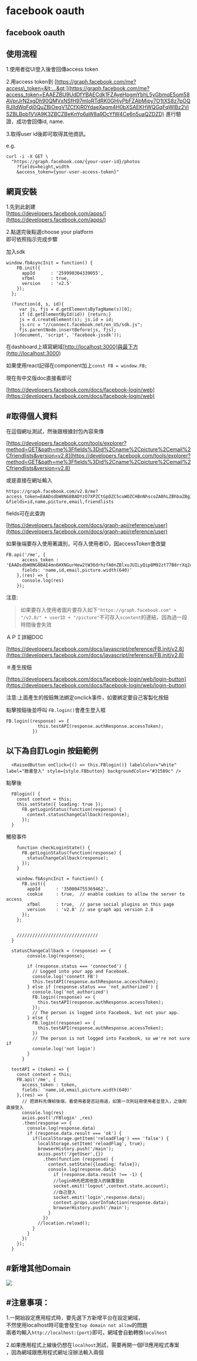 # facebook oauth

## facebook oauth

## 使用流程

1.使用者從UI登入後會回傳access token

2.用access token到 [https://graph.facebook.com/me?access\_token=&lt;...&gt;](https://graph.facebook.com/me?access_token=EAAEZBU9UdDfYBAECdk1FZAyeHpgmYbhL5yGbmqE5om58AVprJrN2xgDh90QMVxNSfH97mIoRTdRK0GHjyPbFZAbMipy7O1tXS8z7pOQRJlIdWqFdj0QuZBiOegV1ZCfXjR0YdaeXagm4H0bXSAEKHWQGqFqWIBz2ViSZBLBpb1VVA9K3ZBCZBeKnYo6aW8a9DcYfW4Ce6n5uaQZDZD) 進行驗證，成功會回傳id, name.

3.取得user id後即可取得其他資訊。

e.g.

```text
curl -i -X GET \
  "https://graph.facebook.com/{your-user-id}/photos
    ?fields=height,width
    &access_token={your-user-access-token}"
```

## 網頁安裝

1.先到此創建  
[https://developers.facebook.com/apps/](https://developers.facebook.com/apps/)

2.點選完後點選choose your platform  
即可依照指示完成步驟

加入sdk

```text
window.fbAsyncInit = function() {
    FB.init({
      appId      : '259990304339055',
      xfbml      : true,
      version    : 'v2.5'
    });
  };

  (function(d, s, id){
     var js, fjs = d.getElementsByTagName(s)[0];
     if (d.getElementById(id)) {return;}
     js = d.createElement(s); js.id = id;
     js.src = "//connect.facebook.net/en_US/sdk.js";
     fjs.parentNode.insertBefore(js, fjs);
   }(document, 'script', 'facebook-jssdk'));
```

在dashboard上填寫網域\[[http://localhost:3000\]與最下方\(http://localhost:3000](http://localhost:3000]與最下方%28http://localhost:3000)\)

如果使用react記得在component加上`const FB = window.FB;`

現在有中文版doc直接看即可

[https://developers.facebook.com/docs/facebook-login/web](https://developers.facebook.com/docs/facebook-login/web)

## \#取得個人資料

在這個網址測試，然後跟根據封包內容來傳

[https://developers.facebook.com/tools/explorer?method=GET&path=me%3Ffields%3Did%2Cname%2Cpicture%2Cemail%2Cfriendlists&version=v2.8](https://developers.facebook.com/tools/explorer?method=GET&path=me%3Ffields%3Did%2Cname%2Cpicture%2Cemail%2Cfriendlists&version=v2.8)

或是直接在網址輸入

```text
https://graph.facebook.com/v2.8/me?access_token=EAADsdbW8NG8BADYzO7XPZCtGpDZC5cuWOZCHBnNhscoZA0hLZBhbaZBgIcB4mN5ZBt4FtivyOENqK6H8eylhk5ywZCraxYQn6QrZAmi4w6Dy8OtVUKSAvZBjii4y91JH2B0s3kTI2xPcXWOlO3t027UnZBWRWnUSHRYWTzKZBlrz7E1BAgZDZD
&fields=id,name,picture,email,friendlists
```

fields可在此查詢

[https://developers.facebook.com/docs/graph-api/reference/user](https://developers.facebook.com/docs/graph-api/reference/user)

如果後端要存入使用著識別，可存入使用者ID，因accessToken會改變

```text
FB.api('/me', {
      access_token : 'EAADsdbW8NG8BAE4mn6HXNGurHew2tW36drhzfA0nZBlxuJUILyQip8M92zt77B8rrXq2o4D3pcZC7sNP5KNgfiLBZCVVYBqKUp5xofZBsvMzFmSpt0c9KWcmmdHugUZBQtVNpoerKj4G0yaVm49vtis34iSPlCZAnEswMTNZCzwwwZDZD',
      fields: 'name,id,email,picture.width(640)'
    },(res) => {
      console.log(res)
    });
```

注意:

> 如果要存入使用者圖片要存入如下`"https://graph.facebook.com" + "/v2.8/" + userID + "/picture"`不可存入`scontent`的連結，因為過一段時間後會失效

ＡＰＩ詳細DOC

[https://developers.facebook.com/docs/javascript/reference/FB.init/v2.8](https://developers.facebook.com/docs/javascript/reference/FB.init/v2.8)

＃產生按鈕

[https://developers.facebook.com/docs/facebook-login/web/login-button](https://developers.facebook.com/docs/facebook-login/web/login-button)

注意:上面產生的按鈕無法綁定onclick事件，如要綁定要自己客製化按鈕

點擊按鈕後並呼叫 `FB.login()`會產生登入框

```text
FB.login((response) => {
            this.testAPI(response.authResponse.accessToken);
          })
```

## 以下為自訂Login 按鈕範例

```text
  <RaisedButton onClick={() => this.FBlogin()} labelColor="white" label="臉書登入" style={style.FBbutton} backgroundColor="#31589c" />
```

點擊後

```text
  FBlogin() {
    const context = this;
    this.setState({ loading: true });
      FB.getLoginStatus(function(response) {
        context.statusChangeCallback(response);
      });
  }
```

觸發事件

```text
    function checkLoginState() {
      FB.getLoginStatus(function(response) {
        statusChangeCallback(response);
      });
    }

    window.fbAsyncInit = function() {
      FB.init({
        appId      : '350004755369462',
        cookie     : true,  // enable cookies to allow the server to access
        xfbml      : true,  // parse social plugins on this page
        version    : 'v2.8' // use graph api version 2.8
      });
    };


    ///////////////////////////////
  }

  statusChangeCallback = (response) => {
        console.log(response);

        if (response.status === 'connected') {
          // Logged into your app and Facebook.
          console.log('connett FB')
          this.testAPI(response.authResponse.accessToken);
        } else if (response.status === 'not_authorized') {
          console.log('not_authorized')
          FB.login((response) => {
            this.testAPI(response.authResponse.accessToken);
          });
          // The person is logged into Facebook, but not your app.
        } else {
          FB.login((response) => {
            this.testAPI(response.authResponse.accessToken);
          })
          // The person is not logged into Facebook, so we're not sure if
          console.log('not login')
        }
      }

  testAPI = (token) => {
    const context = this;
    FB.api('/me', {
      access_token : token,
      fields: 'name,id,email,picture.width(640)'
    },(res) => {
      // 把資料先傳給後端，看使用者是否註冊過，如第一次則註冊使用者並登入，之後則直接登入
      console.log(res)
      axios.post('/FBlogin' ,res)
      .then(response => {
        console.log(response.data)
        if (response.data.result === 'ok') {
          if(localStorage.getItem('reloadFlag') === 'false') {
            localStorage.setItem('reloadFlag', true);
            browserHistory.push('/main');
            axios.post('/getUser',{})
              .then(function (response) {
                context.setState({loading: false});
                console.log(response.data)
                  if (response.data.result !== -1) {
                  //login時先把其他登入的裝置登出
                  socket.emit('logout',context.state.account);
                  //自己登入
                  socket.emit('login',response.data);
                  context.props.userInfoAction(response.data);
                  browserHistory.push('/main');
                }
              })
            //location.reload();
          }
        }
      })
    });
  }
```

## \#新增其他Domain

![](../.gitbook/assets/858.png)

## \#注意事項：

1.一開始設定應用程式時，要先選下方新增平台在設定網域，  
不然使用localhost時可能會發生`top domain not allow`的問題  
兩者均輸入`http://localhost:{port}`即可，網域會自動轉換`localhost`

2.如果應用程式上線後仍想在`localhost`測試，需要再開一個FB應用程式專案  
，因為網域跟應用程式網址沒辦法輸入兩個


